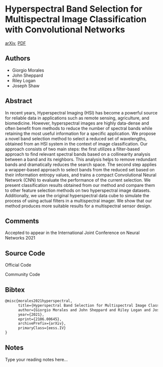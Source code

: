 
# Hyperspectral Band Selection for Multispectral Image Classification with Convolutional Networks

[arXiv](https://arxiv.org/abs/2106.0645), [PDF](https://arxiv.org/pdf/2106.0645.pdf)

## Authors

- Giorgio Morales
- John Sheppard
- Riley Logan
- Joseph Shaw

## Abstract

In recent years, Hyperspectral Imaging (HSI) has become a powerful source for reliable data in applications such as remote sensing, agriculture, and biomedicine. However, hyperspectral images are highly data-dense and often benefit from methods to reduce the number of spectral bands while retaining the most useful information for a specific application. We propose a novel band selection method to select a reduced set of wavelengths, obtained from an HSI system in the context of image classification. Our approach consists of two main steps: the first utilizes a filter-based approach to find relevant spectral bands based on a collinearity analysis between a band and its neighbors. This analysis helps to remove redundant bands and dramatically reduces the search space. The second step applies a wrapper-based approach to select bands from the reduced set based on their information entropy values, and trains a compact Convolutional Neural Network (CNN) to evaluate the performance of the current selection. We present classification results obtained from our method and compare them to other feature selection methods on two hyperspectral image datasets. Additionally, we use the original hyperspectral data cube to simulate the process of using actual filters in a multispectral imager. We show that our method produces more suitable results for a multispectral sensor design.

## Comments

Accepted to appear in the International Joint Conference on Neural Networks 2021

## Source Code

Official Code



Community Code



## Bibtex

```tex
@misc{morales2021hyperspectral,
      title={Hyperspectral Band Selection for Multispectral Image Classification with Convolutional Networks}, 
      author={Giorgio Morales and John Sheppard and Riley Logan and Joseph Shaw},
      year={2021},
      eprint={2106.00645},
      archivePrefix={arXiv},
      primaryClass={eess.IV}
}
```

## Notes

Type your reading notes here...

